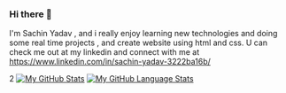 ### Hi there 👋

I'm Sachin Yadav , and i really enjoy learning new technologies and doing some real time projects , and create website using html and css.
U can check me out at my linkedin and connect with me at https://www.linkedin.com/in/sachin-yadav-3222ba16b/ 





2
[![My GitHub Stats](https://github-readme-stats.vercel.app/api/?username=jasongaylord&count_private=true&theme=tokyonight&showicons=true)]()
[![My GitHub Language Stats](https://github-readme-stats.vercel.app/api/top-langs/?username=jasongaylord&langs_count=5&theme=tokyonight)]()
